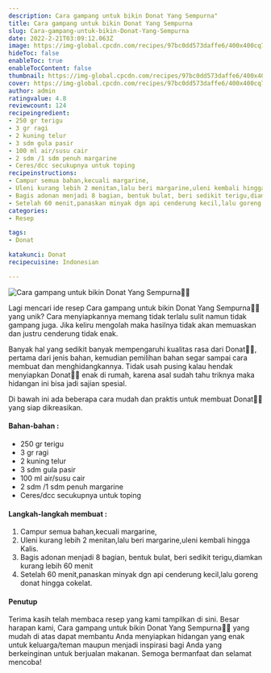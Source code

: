 ```yaml
---
description: Cara gampang untuk bikin Donat Yang Sempurna"
title: Cara gampang untuk bikin Donat Yang Sempurna
slug: Cara-gampang-untuk-bikin-Donat-Yang-Sempurna
date: 2022-2-21T03:09:12.063Z
image: https://img-global.cpcdn.com/recipes/97bc0dd573daffe6/400x400cq70/photo.jpg
hideToc: false
enableToc: true
enableTocContent: false
thumbnail: https://img-global.cpcdn.com/recipes/97bc0dd573daffe6/400x400cq70/photo.jpg
cover: https://img-global.cpcdn.com/recipes/97bc0dd573daffe6/400x400cq70/photo.jpg
author: admin
ratingvalue: 4.8
reviewcount: 124
recipeingredient:
- 250 gr terigu
- 3 gr ragi
- 2 kuning telur
- 3 sdm gula pasir
- 100 ml air/susu cair
- 2 sdm /1 sdm penuh margarine
- Ceres/dcc secukupnya untuk toping
recipeinstructions:
- Campur semua bahan,kecuali margarine,
- Uleni kurang lebih 2 menitan,lalu beri margarine,uleni kembali hingga Kalis.
- Bagis adonan menjadi 8 bagian, bentuk bulat, beri sedikit terigu,diamkan kurang lebih 60 menit
- Setelah 60 menit,panaskan minyak dgn api cenderung kecil,lalu goreng donat hingga cokelat.
categories:
- Resep

tags:
- Donat

katakunci: Donat
recipecuisine: Indonesian

---
```


![Cara gampang untuk bikin Donat Yang Sempurna👩‍🍳](https://img-global.cpcdn.com/recipes/97bc0dd573daffe6/400x400cq70/photo.jpg)

Lagi mencari ide resep Cara gampang untuk bikin Donat Yang Sempurna👩‍🍳 yang unik? Cara menyiapkannya memang tidak terlalu sulit namun tidak gampang juga. Jika keliru mengolah maka hasilnya tidak akan memuaskan dan justru cenderung tidak enak.

Banyak hal yang sedikit banyak mempengaruhi kualitas rasa dari Donat👩‍🍳, pertama dari jenis bahan, kemudian pemilihan bahan segar sampai cara membuat dan menghidangkannya. Tidak usah pusing kalau hendak menyiapkan Donat👩‍🍳 enak di rumah, karena asal sudah tahu triknya maka hidangan ini bisa jadi sajian spesial.

Di bawah ini ada beberapa cara mudah dan praktis untuk membuat Donat👩‍🍳 yang siap dikreasikan.

<!--inarticleads1-->

#### Bahan-bahan :

- 250 gr terigu
- 3 gr ragi
- 2 kuning telur
- 3 sdm gula pasir
- 100 ml air/susu cair
- 2 sdm /1 sdm penuh margarine
- Ceres/dcc secukupnya untuk toping

<!--inarticleads2-->

#### Langkah-langkah membuat :

1. Campur semua bahan,kecuali margarine,
1. Uleni kurang lebih 2 menitan,lalu beri margarine,uleni kembali hingga Kalis.
1. Bagis adonan menjadi 8 bagian, bentuk bulat, beri sedikit terigu,diamkan kurang lebih 60 menit
1. Setelah 60 menit,panaskan minyak dgn api cenderung kecil,lalu goreng donat hingga cokelat.

#### Penutup

Terima kasih telah membaca resep yang kami tampilkan di sini. Besar harapan kami, Cara gampang untuk bikin Donat Yang Sempurna👩‍🍳 yang mudah di atas dapat membantu Anda menyiapkan hidangan yang enak untuk keluarga/teman maupun menjadi inspirasi bagi Anda yang berkeinginan untuk berjualan makanan. Semoga bermanfaat dan selamat mencoba!
